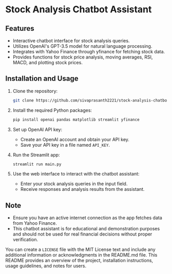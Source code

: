 # Stock Analysis Chatbot Assistant

## Features

- Interactive chatbot interface for stock analysis queries.
- Utilizes OpenAI's GPT-3.5 model for natural language processing.
- Integrates with Yahoo Finance through yfinance for fetching stock data.
- Provides functions for stock price analysis, moving averages, RSI, MACD, and plotting stock prices.

## Installation and Usage

1. Clone the repository:
   ```bash
   git clone https://github.com/sivaprasanth2221/stock-analysis-chatbot.git
   ```

2. Install the required Python packages:
   ```bash
   pip install openai pandas matplotlib streamlit yfinance
   ```

3. Set up OpenAI API key:
   - Create an OpenAI account and obtain your API key.
   - Save your API key in a file named `API_KEY`.

4. Run the Streamlit app:
   ```bash
   streamlit run main.py
   ```

5. Use the web interface to interact with the chatbot assistant:
   - Enter your stock analysis queries in the input field.
   - Receive responses and analysis results from the assistant.

## Note

- Ensure you have an active internet connection as the app fetches data from Yahoo Finance.
- This chatbot assistant is for educational and demonstration purposes and should not be used for real financial decisions without proper verification.


You can create a `LICENSE` file with the MIT License text and include any additional information or acknowledgments in the README.md file. This README provides an overview of the project, installation instructions, usage guidelines, and notes for users.
